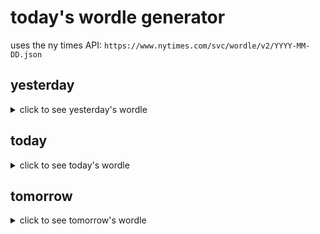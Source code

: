 # today's wordle generator

uses the ny times API: `https://www.nytimes.com/svc/wordle/v2/YYYY-MM-DD.json`

## yesterday

<details>
    <summary>click to see yesterday's wordle</summary>

    pasta

</details>

## today

<details>
    <summary>click to see today's wordle</summary>

    scram

</details>

## tomorrow

<details>
    <summary>click to see tomorrow's wordle</summary>

    talon

</details>
